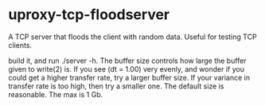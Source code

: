 # uproxy-tcp-floodserver
A TCP server that floods the client with random data.  Useful for testing TCP clients.

build it, and run ./server -h.  The buffer size controls how large the buffer given to write(2) is.  If you see (dt = 1.00)
very evenly, and wonder if you could get a higher transfer rate, try a larger buffer size.  If your variance in transfer rate
is too high, then try a smaller one.  The default size is reasonable.  The max is 1 Gb.
